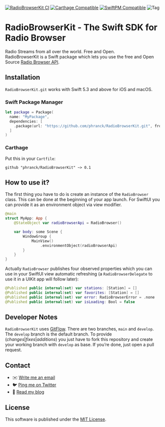 [![RadioBrowserKit CI](https://github.com/phranck/RadioBrowserKit/actions/workflows/RadioBrowserKit.yml/badge.svg)](https://github.com/phranck/RadioBrowserKit/actions/workflows/RadioBrowserKit.yml)
[![Carthage Compatible](https://img.shields.io/badge/Carthage-compatible-4BC51D.svg?style=flat)](https://github.com/Carthage/Carthage)
[![SwiftPM Compatible](https://img.shields.io/badge/SwiftPM-Compatible-brightgreen.svg)](https://swift.org/package-manager/)
![Tag](https://img.shields.io/github/tag/phranck/RadioBrowserKit.svg?color=blue&label=Tag)


# RadioBrowserKit - The Swift SDK for Radio Browser

Radio Streams from all over the world. Free and Open.  
RadioBrowserKit is a Swift package which lets you use the free and Open Source [Radio Browser API](https://de1.api.radio-browser.info).

## Installation

`RadioBrowserKit.git` works with Swift 5.3 and above for iOS and macOS.

### Swift Package Manager

```Swift
let package = Package(
  name: "MyPackage",
  dependencies: [
    .package(url: "https://github.com/phranck/RadioBrowserKit.git", from: "0.1.0"),
  ]
)
```

### Carthage

Put this in your `Cartfile`:

```
github "phranck/RadioBrowserKit" ~> 0.1
```

## How to use it?

The first thing you have to do is create an instance of the  `RadioBrowser` class. This can be done at the beginning of your app launch. For SwiftUI you can provide it as an environment object via view modifier.

```Swift
@main
struct MyApp: App {
    @StateObject var radioBrowserApi = RadioBrowser()

    var body: some Scene {
        WindowGroup {
            MainView()
                .environmentObject(radioBrowserApi)
        }
    }
}
```

Actually `RadioBrowser` publishes four observed properties which you can use in your SwiftUI view automatic refreshing (a `RadioBrowserDelegate` to use it in a UIKit app will follow later):

```Swift
@Published public internal(set) var stations: [Station] = []
@Published public internal(set) var favorites: [Station] = []
@Published public internal(set) var error: RadioBrowserError = .none
@Published public internal(set) var isLoading: Bool = false
```

## Developer Notes

`RadioBrowserKit` uses [GitFlow](http://githubflow.github.io). There are two branches, `main` and `develop`. The `develop` branch is the default branch. To provide (*changes*|*fixes*|*additions*) you just have to fork this repository and create your working branch with `develop` as base. If you’re done, just open a pull request.

## Contact

* :envelope: [Write me an email](mailto:hello@woodbytes.me)
* :bird: [Ping me on Twitter](https://twitter.com/_Woodbytes_)
* :memo: [Read my blog](https://woodbytes.me)

## License
This software is published under the [MIT License](http://cocoanaut.mit-license.org).
